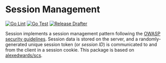 # Session Management

[![Go Lint](https://github.com/Inquisico/session/actions/workflows/golangci-lint-push.yaml/badge.svg)](https://github.com/Inquisico/session/actions/workflows/golangci-lint-push.yaml) [![Go Test](https://github.com/Inquisico/session/actions/workflows/go-test-push.yaml/badge.svg)](https://github.com/Inquisico/session/actions/workflows/go-test-push.yaml) [![Release Drafter](https://github.com/Inquisico/session/actions/workflows/release-drafter.yaml/badge.svg)](https://github.com/Inquisico/session/actions/workflows/release-drafter.yaml)

Session implements a session management pattern following the [OWASP security guidelines](https://github.com/OWASP/CheatSheetSeries/blob/master/cheatsheets/Session_Management_Cheat_Sheet.md). Session data is stored on the server, and a randomly-generated unique session token (or *session ID*) is communicated to and from the client in a session cookie. This package is based on [alexedwards/scs]("https://github.com/alexedwards/scs").

